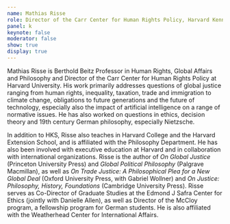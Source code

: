 ```yaml
---
name: Mathias Risse
role: Director of the Carr Center for Human Rights Policy, Harvard Kennedy School
panel: k
keynote: false
moderator: false
show: true
display: true
---
```


Mathias Risse is Berthold Beitz Professor in Human Rights, Global Affairs and Philosophy and Director of the Carr Center for Human Rights Policy at Harvard University. His work primarily addresses questions of global justice ranging from human rights, inequality, taxation, trade and immigration to climate change, obligations to future generations and the future of technology, especially also the impact of artificial intelligence on a range of normative issues. He has also worked on questions in ethics, decision theory and 19th century German philosophy, especially Nietzsche.

In addition to HKS, Risse also teaches in Harvard College and the Harvard Extension School, and is affiliated with the Philosophy Department. He has also been involved with executive education at Harvard and in collaboration with international organizations. Risse is the author of _On Global Justice_ (Princeton University Press) and _Global Political Philosophy_ (Palgrave Macmillan), as well as _On Trade Justice: A Philosophical Plea for a New Global Deal_ (Oxford University Press, with Gabriel Wollner) and _On Justice: Philosophy, History, Foundations_ (Cambridge University Press). Risse serves as Co-Director of Graduate Studies at the Edmond J Safra Center for Ethics (jointly with Danielle Allen), as well as Director of the McCloy program, a fellowship program for German students. He is also affiliated with the Weatherhead Center for International Affairs.
